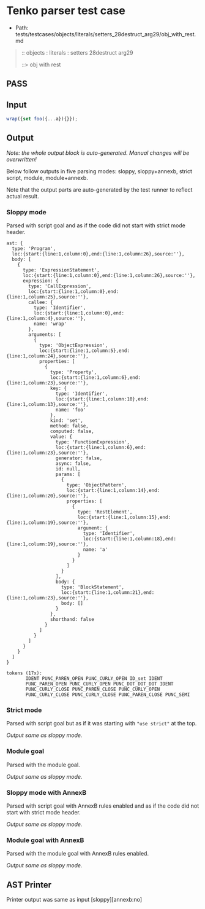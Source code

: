 # Tenko parser test case

- Path: tests/testcases/objects/literals/setters_28destruct_arg29/obj_with_rest.md

> :: objects : literals : setters 28destruct arg29
>
> ::> obj with rest

## PASS

## Input

`````js
wrap({set foo({...a}){}});
`````

## Output

_Note: the whole output block is auto-generated. Manual changes will be overwritten!_

Below follow outputs in five parsing modes: sloppy, sloppy+annexb, strict script, module, module+annexb.

Note that the output parts are auto-generated by the test runner to reflect actual result.

### Sloppy mode

Parsed with script goal and as if the code did not start with strict mode header.

`````
ast: {
  type: 'Program',
  loc:{start:{line:1,column:0},end:{line:1,column:26},source:''},
  body: [
    {
      type: 'ExpressionStatement',
      loc:{start:{line:1,column:0},end:{line:1,column:26},source:''},
      expression: {
        type: 'CallExpression',
        loc:{start:{line:1,column:0},end:{line:1,column:25},source:''},
        callee: {
          type: 'Identifier',
          loc:{start:{line:1,column:0},end:{line:1,column:4},source:''},
          name: 'wrap'
        },
        arguments: [
          {
            type: 'ObjectExpression',
            loc:{start:{line:1,column:5},end:{line:1,column:24},source:''},
            properties: [
              {
                type: 'Property',
                loc:{start:{line:1,column:6},end:{line:1,column:23},source:''},
                key: {
                  type: 'Identifier',
                  loc:{start:{line:1,column:10},end:{line:1,column:13},source:''},
                  name: 'foo'
                },
                kind: 'set',
                method: false,
                computed: false,
                value: {
                  type: 'FunctionExpression',
                  loc:{start:{line:1,column:6},end:{line:1,column:23},source:''},
                  generator: false,
                  async: false,
                  id: null,
                  params: [
                    {
                      type: 'ObjectPattern',
                      loc:{start:{line:1,column:14},end:{line:1,column:20},source:''},
                      properties: [
                        {
                          type: 'RestElement',
                          loc:{start:{line:1,column:15},end:{line:1,column:19},source:''},
                          argument: {
                            type: 'Identifier',
                            loc:{start:{line:1,column:18},end:{line:1,column:19},source:''},
                            name: 'a'
                          }
                        }
                      ]
                    }
                  ],
                  body: {
                    type: 'BlockStatement',
                    loc:{start:{line:1,column:21},end:{line:1,column:23},source:''},
                    body: []
                  }
                },
                shorthand: false
              }
            ]
          }
        ]
      }
    }
  ]
}

tokens (17x):
       IDENT PUNC_PAREN_OPEN PUNC_CURLY_OPEN ID_set IDENT
       PUNC_PAREN_OPEN PUNC_CURLY_OPEN PUNC_DOT_DOT_DOT IDENT
       PUNC_CURLY_CLOSE PUNC_PAREN_CLOSE PUNC_CURLY_OPEN
       PUNC_CURLY_CLOSE PUNC_CURLY_CLOSE PUNC_PAREN_CLOSE PUNC_SEMI
`````

### Strict mode

Parsed with script goal but as if it was starting with `"use strict"` at the top.

_Output same as sloppy mode._

### Module goal

Parsed with the module goal.

_Output same as sloppy mode._

### Sloppy mode with AnnexB

Parsed with script goal with AnnexB rules enabled and as if the code did not start with strict mode header.

_Output same as sloppy mode._

### Module goal with AnnexB

Parsed with the module goal with AnnexB rules enabled.

_Output same as sloppy mode._

## AST Printer

Printer output was same as input [sloppy][annexb:no]
